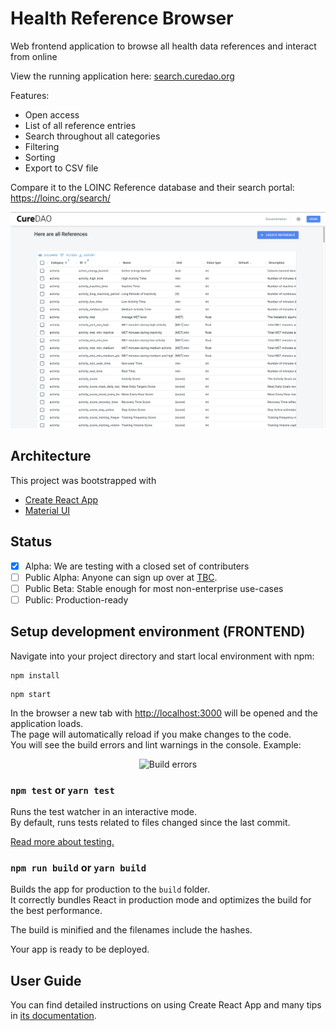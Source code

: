 # Health Reference Browser
Web frontend application to browse all health data references and interact from online

View the running application here: [search.curedao.org](https://search.curedao.org/)

Features:
- Open access
- List of all reference entries
- Search throughout all categories
- Filtering
- Sorting
- Export to CSV file

Compare it to the LOINC Reference database and their search portal: https://loinc.org/search/

![Search](docs/assets/curedao_search.png)


## Architecture

This project was bootstrapped with

- [Create React App](https://github.com/facebook/create-react-app)
- [Material UI](https://material-ui.com/)

## Status

- [x] Alpha: We are testing with a closed set of contributers
- [ ] Public Alpha: Anyone can sign up over at [TBC](https://app.curedao.org).
- [ ] Public Beta: Stable enough for most non-enterprise use-cases
- [ ] Public: Production-ready

## Setup development environment (FRONTEND)

Navigate into your project directory and start local environment with npm:

```shell
npm install
```

```shell
npm start
```

In the browser a new tab with [http://localhost:3000](http://localhost:3000) will be opened and the application loads.<br>
The page will automatically reload if you make changes to the code.<br>
You will see the build errors and lint warnings in the console. Example:

<p align='center'>
<img src='https://cdn.jsdelivr.net/gh/marionebl/create-react-app@9f6282671c54f0874afd37a72f6689727b562498/screencast-error.svg' width='600' alt='Build errors'>
</p>

### `npm test` or `yarn test`

Runs the test watcher in an interactive mode.<br>
By default, runs tests related to files changed since the last commit.

[Read more about testing.](https://facebook.github.io/create-react-app/docs/running-tests)

### `npm run build` or `yarn build`

Builds the app for production to the `build` folder.<br>
It correctly bundles React in production mode and optimizes the build for the best performance.

The build is minified and the filenames include the hashes.<br>

Your app is ready to be deployed.

## User Guide

You can find detailed instructions on using Create React App and many tips in [its documentation](https://facebook.github.io/create-react-app/).
